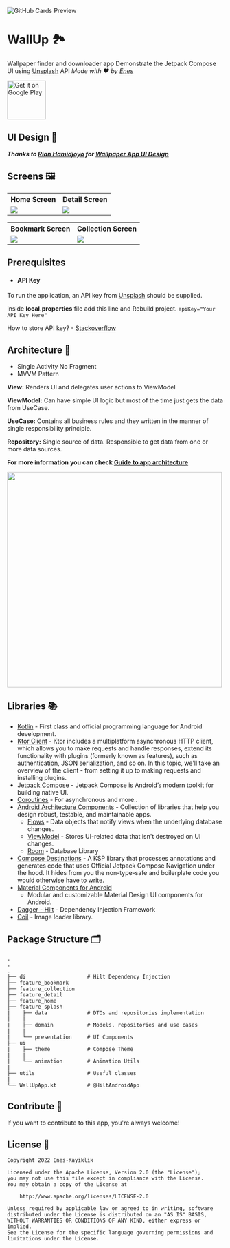 ![GitHub Cards Preview](https://github.com/Enes-Kayiklik/Wall-Up/blob/master/screenshots/cover_photo.png?raw=true)

# WallUp 🏞️

Wallpaper finder and downloader app Demonstrate the Jetpack Compose UI
using [Unsplash](https://unsplash.com/developers) API *Made with ❤️
by [Enes](https://github.com/Enes-Kayiklik)*

<a href='https://play.google.com/store/apps/details?id=com.eneskayiklik.wallup'><img alt='Get it on Google Play' src='https://play.google.com/intl/en_us/badges/images/generic/en_badge_web_generic.png' height=90px/></a>

## UI Design 🎨

***Thanks to [Rian Hamidjoyo](https://dribbble.com/rseth)
for [Wallpaper App UI Design](https://dribbble.com/shots/14808564-Wallpaper-app)***

## Screens 🖼

<table style="width:60%">
  <tr>
    <th>Home Screen</th>
    <th>Detail Screen</th>
  </tr>
  <tr>
    <td><img src="screenshots/home_screen.jpg"/></td>
    <td><img src="screenshots/detail_screen.jpg"/></td>
  </tr>
</table>

<table style="width:100%">
  <tr>
    <th>Bookmark Screen</th>
    <th>Collection Screen</th>
  </tr>
  <tr>
    <td><img src="screenshots/bookmark_screen.jpg"/></td>
    <td><img src="screenshots/collection_screen.jpg"/></td>
  </tr>
</table>

## Prerequisites

- #### API Key

To run the application, an API key from [Unsplash](https://unsplash.com/developers) should be
supplied.

inside **local.properties** file add this line and Rebuild project.
`` apiKey="Your API Key Here" ``

How to store API key? - [Stackoverflow](https://stackoverflow.com/a/70244128/13447094)

## Architecture 🗼

- Single Activity No Fragment
- MVVM Pattern

**View:** Renders UI and delegates user actions to ViewModel

**ViewModel:** Can have simple UI logic but most of the time just gets the data from UseCase.

**UseCase:** Contains all business rules and they written in the manner of single responsibility
principle.

**Repository:** Single source of data. Responsible to get data from one or more data sources.

**For more information you can
check [Guide to app architecture](https://developer.android.com/jetpack/guide?gclid=CjwKCAiA_omPBhBBEiwAcg7smXcfbEYneoLKFD_4Tyw0OgVQkpZL_XIr5TPXT0mncuQhgDIBBvLhbBoCEx0QAvD_BwE&gclsrc=aw.ds#mobile-app-ux)**

<img src="/screenshots/architecture_diagram.png" width="500">

## Libraries 📚

- [Kotlin](https://kotlinlang.org/) - First class and official programming language for Android
  development.
- [Ktor Client](https://ktor.io/docs/client.html) - Ktor includes a multiplatform asynchronous HTTP
  client, which allows you to make requests and handle responses, extend its functionality with
  plugins (formerly known as features), such as authentication, JSON serialization, and so on. In
  this topic, we'll take an overview of the client - from setting it up to making requests and
  installing plugins.
- [Jetpack Compose](https://developer.android.com/jetpack/compose) - Jetpack Compose is Android’s
  modern toolkit for building native UI.
- [Coroutines](https://kotlinlang.org/docs/reference/coroutines-overview.html) - For asynchronous
  and more..
- [Android Architecture Components](https://developer.android.com/topic/libraries/architecture) -
  Collection of libraries that help you design robust, testable, and maintainable apps.
    - [Flows](https://developer.android.com/kotlin/flow) - Data objects that notify views when the
      underlying database changes.
    - [ViewModel](https://developer.android.com/topic/libraries/architecture/viewmodel) - Stores
      UI-related data that isn't destroyed on UI changes.
    - [Room](https://developer.android.com/topic/libraries/architecture/room) - Database Library
- [Compose Destinations](https://github.com/raamcosta/compose-destinations) - A KSP library that
  processes annotations and generates code that uses Official Jetpack Compose Navigation under the
  hood. It hides from you the non-type-safe and boilerplate code you would otherwise have to write.
- [Material Components for Android](https://github.com/material-components/material-components-android)
  - Modular and customizable Material Design UI components for Android.
- [Dagger - Hilt](https://dagger.dev/hilt/) - Dependency Injection Framework
- [Coil](https://coil-kt.github.io/coil/compose/) - Image loader library.

## Package Structure 🗂

    .
    .
    .
    ├── di                    # Hilt Dependency Injection
    ├── feature_bookmark
    ├── feature_collection
    ├── feature_detail
    ├── feature_home
    ├── feature_splash
    |    ├── data             # DTOs and repositories implementation
    |    |
    |    ├── domain           # Models, repositories and use cases
    |    | 
    |    └── presentation     # UI Components
    ├── ui                    
    |    ├── theme            # Compose Theme
    |    |               
    |    └── animation        # Animation Utils
    |
    ├── utils                 # Useful classes
    |
    └── WallUpApp.kt          # @HiltAndroidApp

## Contribute 🤝

If you want to contribute to this app, you're always welcome!

## License 📄

```
Copyright 2022 Enes-Kayiklik

Licensed under the Apache License, Version 2.0 (the "License");
you may not use this file except in compliance with the License.
You may obtain a copy of the License at

    http://www.apache.org/licenses/LICENSE-2.0

Unless required by applicable law or agreed to in writing, software
distributed under the License is distributed on an "AS IS" BASIS,
WITHOUT WARRANTIES OR CONDITIONS OF ANY KIND, either express or implied.
See the License for the specific language governing permissions and
limitations under the License.
```
